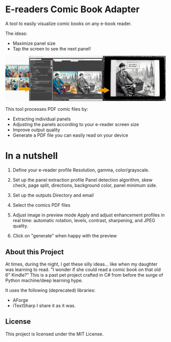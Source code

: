 # E-readers Comic Book Adapter

A tool to easily visualize comic books on any e-book reader.

The ideas: 
- Maximize panel size
- Tap the screen to see the next panel!

![screenshot](https://github.com/Gauff/ComicStripToKindle/blob/master/screenshot.png)

This tool processes PDF comic files by: 
- Extracting individual panels
- Adjusting the panels according to your e-reader screen size
- Improve output quality
- Generate a PDF file you can easily read on your device


# In a nutshell

1. Define your e-reader profile
   Resolution, gamma, color/grayscale.
 
2. Set up the panel extraction profile
   Panel detection algorithm, skew check, page split, directions, background color, panel minimum side.
 
3. Set up the outputs
   Directory and email
 
4. Select the comics PDF files

5. Adjust image in preview mode 
   Apply and adjust enhancement profiles in real time: automatic rotation, levels, contrast, sharpening, and JPEG quality.

6. Click on "generate" when happy with the preview


## About this Project

At times, during the night, I get these silly ideas... like when my daughter was learning to read.
"I wonder if she could read a comic book on that old 6" Kindle?"
This is a past pet project crafted in C# from before the surge of Python machine/deep learning hype.
  
It uses the following  (deprecated) libraries:
- AForge
- iTextSharp
I share it as it was.

## License

This project is licensed under the MIT License.
